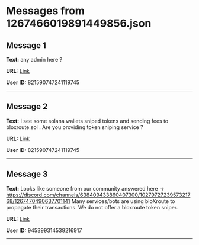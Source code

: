 # Messages from 1267466019891449856.json

## Message 1

**Text:** any admin here ?

**URL:** [Link](https://discord.com/channels/638409433860407300/638409433860407302/1267466019891449856)

**User ID:** 821590747241119745

---

## Message 2

**Text:** I see some solana  wallets sniped tokens and sending fees to bloxroute.sol . Are you providing token sniping service ?

**URL:** [Link](https://discord.com/channels/638409433860407300/638409433860407302/1267466402957099071)

**User ID:** 821590747241119745

---

## Message 3

**Text:** Looks like someone from our community answered here ->
https://discord.com/channels/638409433860407300/1027972723957321768/1267470490637701141
Many services/bots are using bloXroute to propagate their transactions. We do not offer a bloxroute token sniper.

**URL:** [Link](https://discord.com/channels/638409433860407300/638409433860407302/1267479909949767730)

**User ID:** 945399314539216917

---

